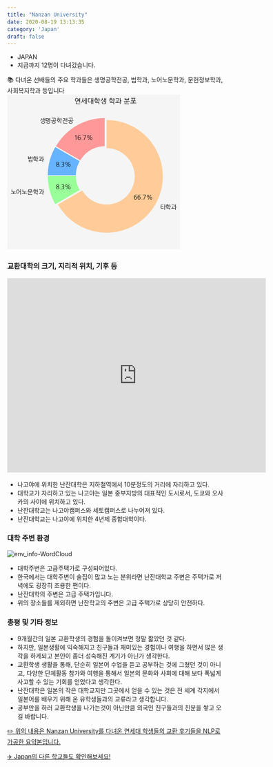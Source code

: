 ```yaml
---
title: "Nanzan University"
date: 2020-08-19 13:13:35
category: 'Japan'
draft: false
---
```



* JAPAN
* 지금까지 12명이 다녀갔습니다. 

📚 다녀온 선배들의 주요 학과들은 생명공학전공, 법학과, 노어노문학과, 문헌정보학과, 사회복지학과 등입니다
![department-info](../plots/JP000019.png)
### 교환대학의 크기, 지리적 위치, 기후 등
<iframe
width="600"
height="450"
frameborder="0" style="border:0"
src="https://www.google.com/maps/embed/v1/place?key=AIzaSyC9e1AME-pVmWC4hBpFdu5S4dKzyepa3HQ&q=Nanzan+University&center=35.148693200000004,136.9628409&zoom=14" allowfullscreen>
</iframe>

* 나고야에 위치한 난잔대학은 지하철역에서 10분정도의 거리에 자리하고 있다.
* 대학교가 자리하고 있는 나고야는 일본 중부지방의 대표적인 도시로서, 도쿄와 오사카의 사이에 위치하고 있다.
* 난잔대학교는 나고야캠퍼스와 세토캠퍼스로 나누어져 있다.
* 난잔대학교는 나고야에 위치한 4년제 종합대학이다.


### 대학 주변 환경

![env_info-WordCloud](../univ_wordclouds_okt/env_info/JP000019_env_info_okt.png)

* 대학주변은 고급주택가로 구성되어있다.
* 한국에서는 대학주변이 술집이 많고 노는 분위라면 난잔대학교 주변은 주택가로 저녁에도 굉장히 조용한 편이다.
* 난잔대학의 주변은 고급 주택가입니다.
* 위의 장소들를 제외하면 난잔학교의 주변은 고급 주택가로 상당히 안전하다.


### 총평 및 기타 정보 
* 9개월간의 일본 교환학생의 경험을 돌이켜보면 정말 짧았던 것 같다.
* 하지만, 일본생활에 익숙해지고 친구들과 재미있는 경험이나 여행을 하면서 많은 생각을 하게되고 본인이 좀더 성숙해진 계기가 아닌가 생각한다.
* 교환학생 생활을 통해, 단순히 일본어 수업을 듣고 공부하는 것에 그쳤던 것이 아니고, 다양한 단체활동 참가와 여행을 통해서 일본의 문화와 사회에 대해 보다 폭넓게 사고할 수 있는 기회를 얻었다고 생각한다.
* 난잔대학은 일본의 작은 대학교지만 그곳에서 얻을 수 있는 것은 전 세계 각지에서 일본어를 배우기 위해 온 유학생들과의 교류라고 생각합니다.
* 공부만을 하러 교환학생을 나가는것이 아닌만큼 외국인 친구들과의 친분을 쌓고 오길 바랍니다.


[✏️ 위의 내용은 Nanzan University를 다녀온 연세대 학생들의 교환 후기들을 NLP로 가공한 요약본입니다.](http://oia.yonsei.ac.kr/partner/expReport.asp?ucode=JP000019&bgbn=A)

[✈️ Japan의 다른 학교들도 확인해보세요!](https://yonsei-exchange.netlify.app/?category=Japan)

